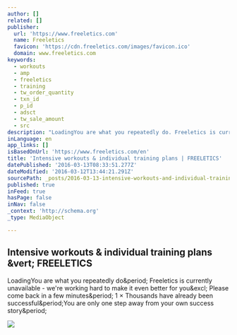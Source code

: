```yaml
---
author: []
related: []
publisher:
  url: 'https://www.freeletics.com'
  name: Freeletics
  favicon: 'https://cdn.freeletics.com/images/favicon.ico'
  domain: www.freeletics.com
keywords:
  - workouts
  - amp
  - freeletics
  - training
  - tw_order_quantity
  - txn_id
  - p_id
  - adsct
  - tw_sale_amount
  - src
description: "LoadingYou are what you repeatedly do. Freeletics is currently unavailable - we're working hard to make it even better for you! Please come back in a few minutes. 1 × Thousands have already been successful.You are only one step away from your own success story."
inLanguage: en
app_links: []
isBasedOnUrl: 'https://www.freeletics.com/en'
title: 'Intensive workouts & individual training plans | FREELETICS'
datePublished: '2016-03-13T08:33:51.277Z'
dateModified: '2016-03-12T13:44:21.291Z'
sourcePath: _posts/2016-03-13-intensive-workouts-and-individual-training-plans-or-freeletics.md
published: true
inFeed: true
hasPage: false
inNav: false
_context: 'http://schema.org'
_type: MediaObject

---
```

<article style=""><h1>Intensive workouts &amp; individual training plans &amp;vert; FREELETICS</h1><p>LoadingYou are what you repeatedly do&amp;period; Freeletics is currently unavailable - we're working hard to make it even better for you&amp;excl; Please come back in a few minutes&amp;period; 1 × Thousands have already been successful&amp;period;You are only one step away from your own success story&amp;period;</p><img src="https://cdn.freeletics.com/images/modals/search-fb.jpg" /></article>